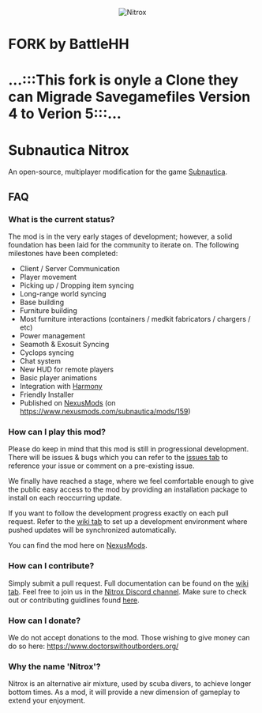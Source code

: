 <p align="center">
    <img src="https://s3.amazonaws.com/nitroxmod/Logo.png" alt="Nitrox" />
</p>

# FORK by BattleHH

# ...:::This fork is onyle a Clone they can Migrade Savegamefiles Version 4 to Verion 5:::...


# Subnautica Nitrox
An open-source, multiplayer modification for the game <a href="https://unknownworlds.com/subnautica/">Subnautica</a>. 

## FAQ

### What is the current status?
The mod is in the very early stages of development; however, a solid foundation has been laid for the community to iterate on. 
The following milestones have been completed:

* Client / Server Communication
* Player movement
* Picking up / Dropping item syncing
* Long-range world syncing
* Base building 
* Furniture building
* Most furniture interactions (containers / medkit fabricators / chargers / etc)
* Power management
* Seamoth & Exosuit Syncing
* Cyclops syncing
* Chat system
* New HUD for remote players
* Basic player animations
* Integration with <a href="https://github.com/pardeike/Harmony">Harmony</a>
* Friendly Installer
* Published on <a href="https://www.nexusmods.com/">NexusMods</a> (on <a href="https://www.nexusmods.com/subnautica/mods/159">https://www.nexusmods.com/subnautica/mods/159</a>)

### How can I play this mod?
Please do keep in mind that this mod is still in progressional development. There will be issues & bugs which you can refer to the <a href="https://github.com/SubnauticaNitrox/Nitrox/issues">issues tab</a> to reference your issue or comment on a pre-existing issue.

We finally have reached a stage, where we feel comfortable enough to give the public easy access to the mod by providing an installation package to install on each reoccurring update.

If you want to follow the development progress exactly on each pull request. Refer to the <a href="https://github.com/Sunrunner37/Nitrox/wiki">wiki tab</a> to set up a development environment where pushed updates will be synchronized automatically.

You can find the mod here on <a href="https://www.nexusmods.com/subnautica/mods/159">NexusMods</a>.

### How can I contribute?
Simply submit a pull request. Full documentation can be found on the <a href="https://github.com/Sunrunner37/Nitrox/wiki">wiki tab</a>.  Feel free to join us in the <a href="https://discord.gg/sF8ynqc">Nitrox Discord channel</a>.  Make sure to check out or contributing guidlines found <a href="https://github.com/SubnauticaNitrox/Nitrox/blob/master/CONTRIBUTING.md">here</a>.

### How can I donate?
We do not accept donations to the mod.  Those wishing to give money can do so here: https://www.doctorswithoutborders.org/ 

### Why the name 'Nitrox'?
Nitrox is an alternative air mixture, used by scuba divers, to achieve longer bottom times. As a mod, it will provide a new dimension of gameplay to extend your enjoyment. 
